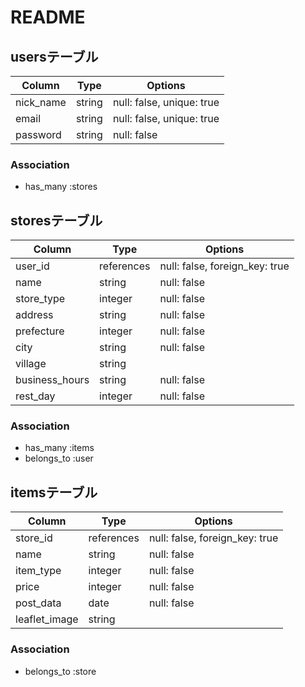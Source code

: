 # README

## usersテーブル
|Column|Type|Options|
|------|----|-------|
|nick_name|string|null: false, unique: true|
|email|string|null: false, unique: true|
|password|string|null: false|
### Association
- has_many :stores

## storesテーブル
|Column|Type|Options|
|------|----|-------|
|user_id|references|null: false, foreign_key: true|
|name|string|null: false|
|store_type|integer|null: false|
|address|string|null: false|
|prefecture|integer|null: false|
|city|string|null: false|
|village|string||
|business_hours|string|null: false|
|rest_day|integer|null: false|
### Association
- has_many :items
- belongs_to :user

## itemsテーブル
|Column|Type|Options|
|------|----|-------|
|store_id|references|null: false, foreign_key: true|
|name|string|null: false|
|item_type|integer|null: false|
|price|integer|null: false|
|post_data|date|null: false|
|leaflet_image|string||
### Association
- belongs_to :store